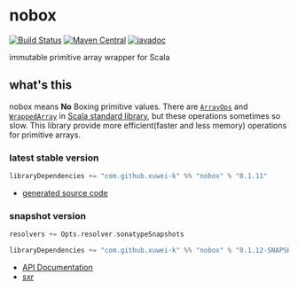 # nobox

[![Build Status](https://secure.travis-ci.org/xuwei-k/nobox.png?branch=master)](http://travis-ci.org/xuwei-k/nobox)
[![Maven Central](https://maven-badges.herokuapp.com/maven-central/com.github.xuwei-k/nobox_2.12/badge.svg)](https://maven-badges.herokuapp.com/maven-central/com.github.xuwei-k/nobox_2.12)
[![javadoc](http://javadoc-badge.appspot.com/com.github.xuwei-k/nobox_2.12.svg?label=javadoc)](http://javadoc-badge.appspot.com/com.github.xuwei-k/nobox_2.12)


immutable primitive array wrapper for Scala

## what's this

nobox means **No** Boxing primitive values.
There are [`ArrayOps`](https://github.com/scala/scala/blob/v2.12.1/src/library/scala/collection/mutable/ArrayOps.scala) and [`WrappedArray`](https://github.com/scala/scala/blob/v2.12.1/src/library/scala/collection/mutable/WrappedArray.scala) in [Scala standard library](http://docs.scala-lang.org/overviews/collections/arrays.html), but these operations sometimes so slow.
This library provide more efficient(faster and less memory) operations for primitive arrays.

### latest stable version

```scala
libraryDependencies += "com.github.xuwei-k" %% "nobox" % "0.1.11"
```

- [generated source code](http://java-src.appspot.com/com.github.xuwei-k/nobox_2.12?latest)

### snapshot version

```scala
resolvers += Opts.resolver.sonatypeSnapshots

libraryDependencies += "com.github.xuwei-k" %% "nobox" % "0.1.12-SNAPSHOT"
```


- [API Documentation](https://oss.sonatype.org/service/local/repositories/snapshots/archive/com/github/xuwei-k/nobox_2.11/0.1.12-SNAPSHOT/nobox_2.11-0.1.12-SNAPSHOT-javadoc.jar/!/index.html)
- [sxr](https://oss.sonatype.org/service/local/repositories/snapshots/archive/com/github/xuwei-k/nobox_2.11/0.1.12-SNAPSHOT/nobox_2.11-0.1.12-SNAPSHOT-sxr.jar/!/index.html)

